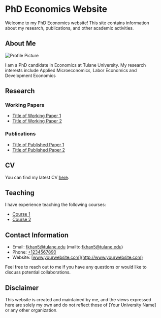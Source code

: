 # PhD Economics Website

Welcome to my PhD Economics website! This site contains information about my research, publications, and other academic activities.

## About Me

![Profile Picture](profile_picture.jpg)

I am a PhD candidate in Economics at Tulane University. My research interests include Applied Microeconomics, Labor Economics and Development Economics

## Research

### Working Papers

- [Title of Working Paper 1](working_paper1.pdf)
- [Title of Working Paper 2](working_paper2.pdf)

### Publications

- [Title of Published Paper 1](published_paper1.pdf)
- [Title of Published Paper 2](published_paper2.pdf)

## CV

You can find my latest CV [here](cv.pdf).

## Teaching

I have experience teaching the following courses:

- [Course 1](course1.md)
- [Course 2](course2.md)

## Contact Information

- Email: fkhan5@tulane.edu (mailto:fkhan5@tulane.edu)
- Phone: [+1234567890](tel:+1234567890)
- Website: [www.yourwebsite.com](http://www.yourwebsite.com)

Feel free to reach out to me if you have any questions or would like to discuss potential collaborations.

## Disclaimer

This website is created and maintained by me, and the views expressed here are solely my own and do not reflect those of [Your University Name] or any other organization.
